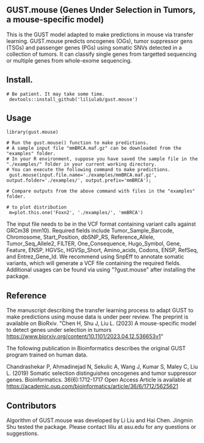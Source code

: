 ## GUST.mouse (Genes Under Selection in Tumors, a mouse-specific model)
This is the GUST model adapted to make predictions in mouse via transfer learning.
GUST.mouse predicts oncogenes (OGs), tumor suppressor gens (TSGs) and passenger genes (PGs) using somatic SNVs detected in a collection of tumors. It can classify single genes from targetted sequencing or multiple genes from whole-exome sequencing. 

## Install. 
````
# Be patient. It may take some time.
 devtools::install_github('liliulab/gust.mouse')
````

## Usage
```` 
library(gust.mouse)

# Run the gust.mouse() function to make predictions.
# A sample input file "mmBRCA.maf.gz" can be downloaded from the "examples" folder. 
# In your R environment, suppose you have saved the sample file in the "./examples/" folder in your current working directory.
# You can execute the following command to make predictions.
 gust.mouse(input.file.name='./examples/mmBRCA.maf.gz', output.folder='./examples/', output.prefix='mmBRCA');

# Compare outputs from the above command with files in the "examples" folder.
 
# to plot distribution
 m=plot.this.one('Foxn2', './examples/', 'mmBRCA') 
````

The input file needs to be in the VCF format containing variant calls against GRCm38 (mm10). Required fields include Tumor_Sample_Barcode, Chromosome, Start_Position, dbSNP_RS, Reference_Allele, Tumor_Seq_Allele2, FILTER, One_Consequence, Hugo_Symbol, Gene, Feature, ENSP, HGVSc, HGVSp_Short, Amino_acids, Codons, ENSP, RefSeq, and Entrez_Gene_Id. We recommend using SnpEff to annotate somatic variants, which will generate a VCF file containing the required fields. 
Additional usages can be found via using "?gust.mouse" after installing the package.

## Reference
The manuscript describing the transfer learning process to adapt GUST to make predictions using mouse data is under peer review. The preprint is available on BioRxiv. "Chen H, Shu J, Liu L. (2023) A mouse-specific model to detect genes under selection in tumors https://www.biorxiv.org/content/10.1101/2023.04.12.536653v1"

The following publication in Bioinformatics describes the original GUST program trained on human data.

Chandrashekar P, Ahmadinejad N, Sekulic A, Wang J, Kumar S, Maley C, Liu L. (2019) Somatic selection distinguishes oncogenes and tumor suppressor genes. Bioinformatics. 36(6):1712-1717 
Open Access Article is available at https://academic.oup.com/bioinformatics/article/36/6/1712/5625621


## Contributors
Algorithm of GUST.mouse was developed by Li Liu and Hai Chen. Jingmin Shu tested the package. Please contact liliu at asu.edu for any questions or suggestions.